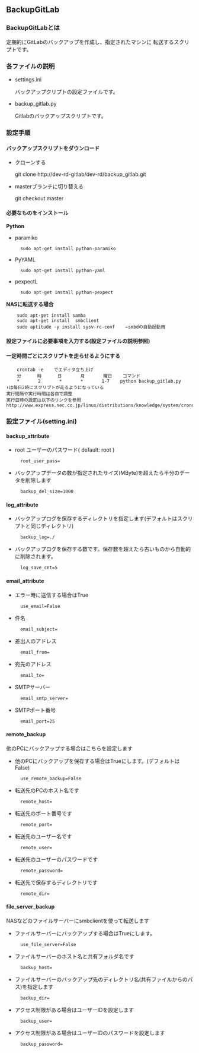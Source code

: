 ﻿## BackupGitLab

### BackupGitLabとは

定期的にGitLabのバックアップを作成し、指定されたマシンに
転送するスクリプトです。

### 各ファイルの説明
* settings.ini

    バックアップクリプトの設定ファイルです。

* backup_gitlab.py

    Gitlabのバックアップスクリプトです。
    
### 設定手順
#### バックアップスクリプトをダウンロード
* クローンする

    git clone http://dev-rd-gitlab/dev-rd/backup_gitlab.git

* masterブランチに切り替える

    git checkout master

#### 必要なものをインストール
**Python**

* paramiko

        sudo apt-get install python-paramiko
* PyYAML

        sudo apt-get install python-yaml
* pexpectL

        sudo apt-get install python-pexpect
        
**NASに転送する場合**

        sudo apt-get install samba
        sudo apt-get install  smbclient
        sudo aptitude -y install sysv-rc-conf    ←smbdの自動起動用
#### 設定ファイルに必要事項を入力する(設定ファイルの説明参照)
#### 一定時間ごとにスクリプトを走らせるようにする

        crontab -e    でエディタ立ち上げ
        分      時      日       月       曜日    コマンド
        *       2       *       *       1-7    python backup_gitlab.py
    ↑は毎日2時にスクリプトが走るようになっている
    実行間隔や実行時間は各自で調整
    実行日時の設定は以下のリンクを参照
    http://www.express.nec.co.jp/linux/distributions/knowledge/system/crond.html
    
### 設定ファイル(setting.ini)

#### backup_attribute

* root ユーザーのパスワード( default: root )

        root_user_pass=

* バックアップデータの数が指定されたサイズ(MByte)を超えたら半分のデータを削除します

        backup_del_size=1000

#### log_attribute

* バックアップログを保存するディレクトリを指定します(デフォルトはスクリプトと同じディレクトリ)

        backup_log=./

* バックアップログを保存する数です。保存数を超えたら古いものから自動的に削除されます。

        log_save_cnt=5

#### email_attribute
* エラー時に送信する場合はTrue

        use_email=False

* 件名

        email_subject=

* 差出人のアドレス

        email_from=

* 宛先のアドレス

        email_to=

* SMTPサーバー

        email_smtp_server=

* SMTPポート番号

        email_port=25

#### remote_backup
他のPCにバックアップする場合はこちらを設定します
* 他のPCにバックアップを保存する場合はTrueにします。(デフォルトはFalse)

        use_remote_backup=False

* 転送先のPCのホスト名です

        remote_host=

* 転送先のポート番号です

        remote_port=

* 転送先のユーザー名です

        remote_user=

* 転送先のユーザーのパスワードです

        remote_password=

* 転送先で保存するディレクトリです

        remote_dir=

#### file_server_backup
NASなどのファイルサーバーにsmbclientを使って転送します
* ファイルサーバーにバックアップする場合はTrueにします。

        use_file_server=False

* ファイルサーバーのホスト名と共有フォルダ名です

        backup_host=

* ファイルサーバーのバックアップ先のディレクトリ名(共有ファイルからのパス)を指定します

        backup_dir=

* アクセス制限がある場合はユーザーIDを設定します

        backup_user=

* アクセス制限がある場合はユーザーIDのパスワードを設定します

        backup_password=
